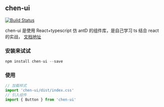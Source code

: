 ## chen-ui

[![Build Status](https://travis-ci.com/vikingmute/vikingship.svg?token=mHoDqxyxXWX5BSpu8L9y&branch=master)](https://travis-ci.com/chenshone/chen-ui)

chen-ui 是使用 React+typescript 仿 antD 的组件库，是自己学习 ts 结合 react 的实战，
[文档地址](https://chenshone.github.io/chen-ui)

### 安装来试试

```javascript
npm install chen-ui --save
```

### 使用

```javascript
// 加载样式
import 'chen-ui/dist/index.css'
// 引入组件
import { Button } from 'chen-ui'
```

